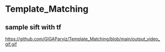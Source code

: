 # Template_Matching


## sample sift with tf
https://github.com/GIGAParviz/Template_Matching/blob/main/output_video_gif.gif
